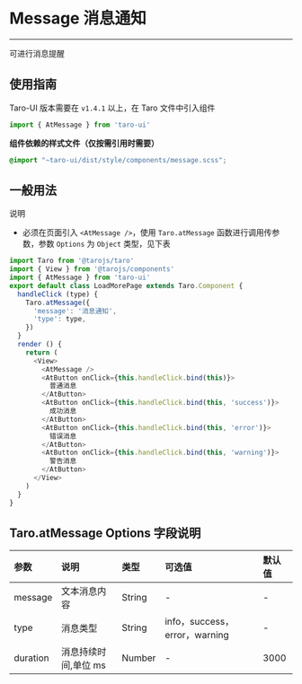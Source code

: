 # Message 消息通知

------

可进行消息提醒

## 使用指南

Taro-UI 版本需要在 `v1.4.1` 以上，在 Taro 文件中引入组件

```js
import { AtMessage } from 'taro-ui'
```

**组件依赖的样式文件（仅按需引用时需要）**

```scss
@import "~taro-ui/dist/style/components/message.scss";
```

## 一般用法

说明

- 必须在页面引入 `<AtMessage />`，使用 `Taro.atMessage` 函数进行调用传参数，参数 `Options` 为 `Object` 类型，见下表

```js
import Taro from '@tarojs/taro'
import { View } from '@tarojs/components'
import { AtMessage } from 'taro-ui'
export default class LoadMorePage extends Taro.Component {
  handleClick (type) {
    Taro.atMessage({
      'message': '消息通知',
      'type': type,
    })
  }
  render () {
    return (
      <View>
        <AtMessage />
        <AtButton onClick={this.handleClick.bind(this)}>
          普通消息
        </AtButton>
        <AtButton onClick={this.handleClick.bind(this, 'success')}>
          成功消息
        </AtButton>
        <AtButton onClick={this.handleClick.bind(this, 'error')}>
          错误消息
        </AtButton>
        <AtButton onClick={this.handleClick.bind(this, 'warning')}>
          警告消息
        </AtButton>
      </View>
    )
  }
}
```

## Taro.atMessage Options 字段说明

| 参数     | 说明                 | 类型   | 可选值                        | 默认值 |
| :------- | :------------------- | :----- | :---------------------------- | :----- |
| message  | 文本消息内容         | String | -                             | -      |
| type     | 消息类型             | String | info，success，error，warning | -      |
| duration | 消息持续时间,单位 ms | Number | -                             | 3000   |